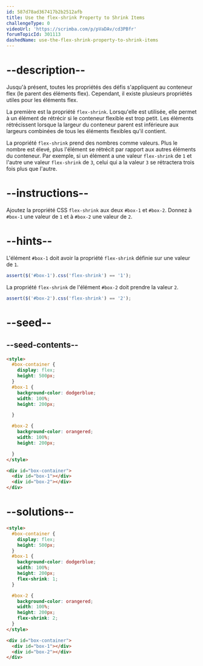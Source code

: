 ```yaml
---
id: 587d78ad367417b2b2512afb
title: Use the flex-shrink Property to Shrink Items
challengeType: 0
videoUrl: 'https://scrimba.com/p/pVaDAv/cd3PBfr'
forumTopicId: 301113
dashedName: use-the-flex-shrink-property-to-shrink-items
---
```


# --description--

Jusqu'à présent, toutes les propriétés des défis s'appliquent au conteneur flex (le parent des éléments flex). Cependant, il existe plusieurs propriétés utiles pour les éléments flex.

La première est la propriété `flex-shrink`. Lorsqu'elle est utilisée, elle permet à un élément de rétrécir si le conteneur flexible est trop petit. Les éléments rétrécissent lorsque la largeur du conteneur parent est inférieure aux largeurs combinées de tous les éléments flexibles qu'il contient.

La propriété `flex-shrink` prend des nombres comme valeurs. Plus le nombre est élevé, plus l'élément se rétrécit par rapport aux autres éléments du conteneur. Par exemple, si un élément a une valeur `flex-shrink` de `1` et l'autre une valeur `flex-shrink` de `3`, celui qui a la valeur `3` se rétractera trois fois plus que l'autre.

# --instructions--

Ajoutez la propriété CSS `flex-shrink` aux deux `#box-1` et `#box-2`. Donnez à `#box-1` une valeur de `1` et à `#box-2` une valeur de `2`.

# --hints--

L'élément `#box-1` doit avoir la propriété `flex-shrink` définie sur une valeur de `1`.

```js
assert($('#box-1').css('flex-shrink') == '1');
```

La propriété `flex-shrink` de l'élément `#box-2` doit prendre la valeur `2`.

```js
assert($('#box-2').css('flex-shrink') == '2');
```

# --seed--

## --seed-contents--

```html
<style>
  #box-container {
    display: flex;
    height: 500px;
  }
  #box-1 {
    background-color: dodgerblue;
    width: 100%;
    height: 200px;

  }

  #box-2 {
    background-color: orangered;
    width: 100%;
    height: 200px;

  }
</style>

<div id="box-container">
  <div id="box-1"></div>
  <div id="box-2"></div>
</div>
```

# --solutions--

```html
<style>
  #box-container {
    display: flex;
    height: 500px;
  }
  #box-1 {
    background-color: dodgerblue;
    width: 100%;
    height: 200px;
    flex-shrink: 1;
  }

  #box-2 {
    background-color: orangered;
    width: 100%;
    height: 200px;
    flex-shrink: 2;
  }
</style>

<div id="box-container">
  <div id="box-1"></div>
  <div id="box-2"></div>
</div>
```
